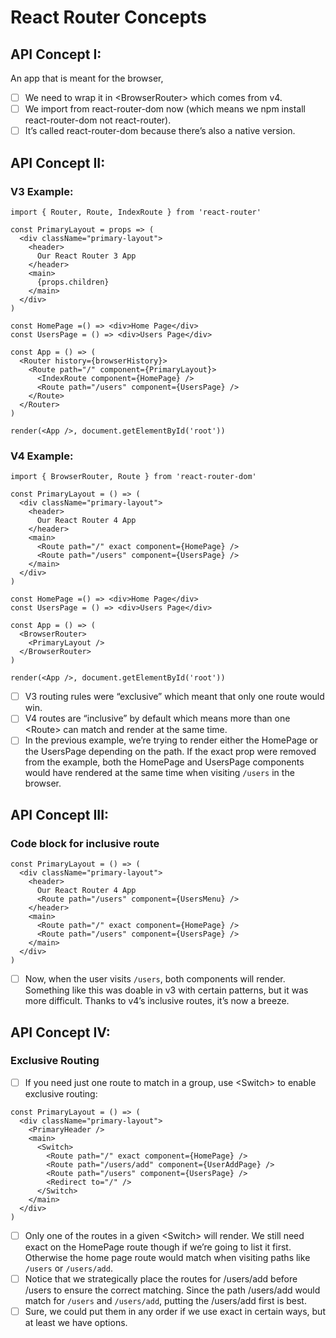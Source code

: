 # React Router Concepts

## API Concept I:

An app that is meant for the browser,

- [ ] We need to wrap it in &lt;BrowserRouter&gt; which comes from v4.
- [ ] We import from react-router-dom now (which means we npm install react-router-dom not react-router).
- [ ] It’s called react-router-dom because there’s also a native version.

## API Concept II:

### V3 Example:

```
import { Router, Route, IndexRoute } from 'react-router'

const PrimaryLayout = props => (
  <div className="primary-layout">
    <header>
      Our React Router 3 App
    </header>
    <main>
      {props.children}
    </main>
  </div>
)

const HomePage =() => <div>Home Page</div>
const UsersPage = () => <div>Users Page</div>

const App = () => (
  <Router history={browserHistory}>
    <Route path="/" component={PrimaryLayout}>
      <IndexRoute component={HomePage} />
      <Route path="/users" component={UsersPage} />
    </Route>
  </Router>
)

render(<App />, document.getElementById('root'))
```

### V4 Example:

```
import { BrowserRouter, Route } from 'react-router-dom'

const PrimaryLayout = () => (
  <div className="primary-layout">
    <header>
      Our React Router 4 App
    </header>
    <main>
      <Route path="/" exact component={HomePage} />
      <Route path="/users" component={UsersPage} />
    </main>
  </div>
)

const HomePage =() => <div>Home Page</div>
const UsersPage = () => <div>Users Page</div>

const App = () => (
  <BrowserRouter>
    <PrimaryLayout />
  </BrowserRouter>
)

render(<App />, document.getElementById('root'))
```

- [ ] V3 routing rules were “exclusive” which meant that only one route would win.
- [ ] V4 routes are “inclusive” by default which means more than one &lt;Route&gt; can match and render at the same time.
- [ ] In the previous example, we’re trying to render either the HomePage or the UsersPage depending on the path. If the exact prop were removed from the example, both the HomePage and UsersPage components would have rendered at the same time when visiting `/users` in the browser.
## API Concept III:
### Code block for inclusive route

```
const PrimaryLayout = () => (
  <div className="primary-layout">
    <header>
      Our React Router 4 App
      <Route path="/users" component={UsersMenu} />
    </header>
    <main>
      <Route path="/" exact component={HomePage} />
      <Route path="/users" component={UsersPage} />
    </main>
  </div>
)
```

- [ ] Now, when the user visits `/users`, both components will render. Something like this was doable in v3 with certain patterns, but it was more difficult. Thanks to v4’s inclusive routes, it’s now a breeze.
## API Concept IV:
### Exclusive Routing

- [ ] If you need just one route to match in a group, use &lt;Switch&gt; to enable exclusive routing:

```
const PrimaryLayout = () => (
  <div className="primary-layout">
    <PrimaryHeader />
    <main>
      <Switch>
        <Route path="/" exact component={HomePage} />
        <Route path="/users/add" component={UserAddPage} />
        <Route path="/users" component={UsersPage} />
        <Redirect to="/" />
      </Switch>
    </main>
  </div>
)
```
 - [ ] Only one of the routes in a given &lt;Switch&gt; will render. We still need exact on the HomePage route though if we’re going to list it first. Otherwise the home page route would match when visiting paths like `/users` or `/users/add`. 
 - [ ] Notice that we strategically place the routes for /users/add before /users to ensure the correct matching. Since the path /users/add would match for `/users` and `/users/add`, putting the /users/add first is best.
 -[ ] Sure, we could put them in any order if we use exact in certain ways, but at least we have options.